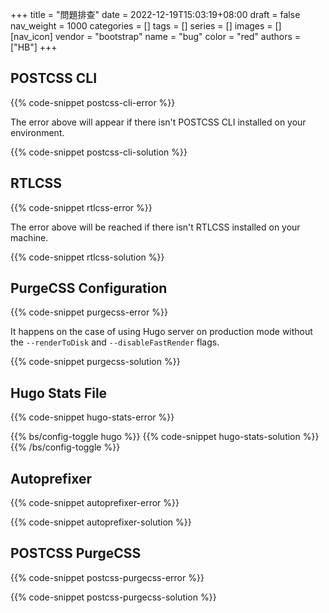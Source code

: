 +++
title = "問題排查"
date = 2022-12-19T15:03:19+08:00
draft = false
nav_weight = 1000
categories = []
tags = []
series = []
images = []
[nav_icon]
  vendor = "bootstrap"
  name = "bug"
  color = "red"
authors = ["HB"]
+++

## POSTCSS CLI

{{% code-snippet postcss-cli-error %}}

The error above will appear if there isn't POSTCSS CLI installed on your environment.

{{% code-snippet postcss-cli-solution %}}

## RTLCSS

{{% code-snippet rtlcss-error %}}

The error above will be reached if there isn't RTLCSS installed on your machine.

{{% code-snippet rtlcss-solution %}}

## PurgeCSS Configuration

{{% code-snippet purgecss-error %}}

It happens on the case of using Hugo server on production mode without the `--renderToDisk` and `--disableFastRender` flags.

{{% code-snippet purgecss-solution %}}

## Hugo Stats File

{{% code-snippet hugo-stats-error %}}

{{% bs/config-toggle hugo %}}
{{% code-snippet hugo-stats-solution %}}
{{% /bs/config-toggle %}}

## Autoprefixer

{{% code-snippet autoprefixer-error %}}

{{% code-snippet autoprefixer-solution %}}

## POSTCSS PurgeCSS

{{% code-snippet postcss-purgecss-error %}}

{{% code-snippet postcss-purgecss-solution %}}
